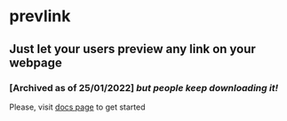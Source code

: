 # prevlink
## Just let your users preview any link on your webpage

### [Archived as of 25/01/2022] _but people keep downloading it!_

Please, visit [docs page](https://aadev151.github.io/prevlink/docs) to get started
